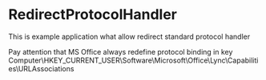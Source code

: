# RedirectProtocolHandler
This is example application what allow redirect standard protocol handler

Pay attention that MS Office always redefine protocol binding in key
Computer\HKEY_CURRENT_USER\Software\Microsoft\Office\Lync\Capabilities\URLAssociations
